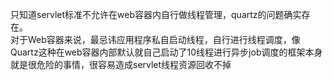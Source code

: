 只知道servlet标准不允许在web容器内自行做线程管理，quartz的问题确实存在。  
对于Web容器来说，最忌讳应用程序私自启动线程，自行进行线程调度，像Quartz这种在web容器内部默认就自己启动了10线程进行异步job调度的框架本身就是很危险的事情，很容易造成servlet线程资源回收不掉